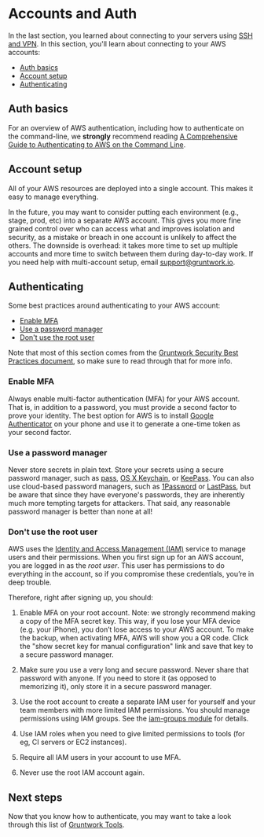 # Accounts and Auth

In the last section, you learned about connecting to your servers using [SSH and VPN](07-ssh-vpn.md). In this section,
you'll learn about connecting to your AWS accounts:

* [Auth basics](#auth-basics)
* [Account setup](#account-setup)
* [Authenticating](#authenticating)




## Auth basics

For an overview of AWS authentication, including how to authenticate on the command-line, we **strongly** recommend
reading [A Comprehensive Guide to Authenticating to AWS on the Command
Line](https://blog.gruntwork.io/a-comprehensive-guide-to-authenticating-to-aws-on-the-command-line-63656a686799).




## Account setup

All of your AWS resources are deployed into a single account. This makes it easy to manage everything. 

In the future, you may want to consider putting each environment (e.g., stage, prod, etc) into a separate AWS account. 
This gives you more fine grained control over who can access what and improves isolation and security, as a mistake or 
breach in one account is unlikely to affect the others. The downside is overhead: it takes more time to set up multiple
accounts and more time to switch between them during day-to-day work. If you need help with multi-account setup, email
support@gruntwork.io.




## Authenticating

Some best practices around authenticating to your AWS account:

* [Enable MFA](#enable-mfa)
* [Use a password manager](#use-a-password-manager)
* [Don't use the root user](#dont-user-the-root-user)

Note that most of this section comes from the [Gruntwork Security Best Practices 
document](https://docs.google.com/document/d/e/2PACX-1vTikva7hXPd2h1SSglJWhlW8W6qhMlZUxl0qQ9rUJ0OX22CQNeM-91w4lStRk9u2zQIn6lPejUbe-dl/pub), so make sure to read through that for more info.

### Enable MFA

Always enable multi-factor authentication (MFA) for your AWS account. That is, in addition to a password, you must
provide a second factor to prove your identity. The best option for AWS is to install [Google
Authenticator](https://support.google.com/accounts/answer/1066447?hl=en) on your phone and use it to generate a one-time
token as your second factor.


### Use a password manager

Never store secrets in plain text. Store your secrets using a secure password manager, such as 
[pass](https://www.passwordstore.org/), [OS X Keychain](https://en.wikipedia.org/wiki/Keychain_(software)), or
[KeePass](http://keepass.info/). You can also use cloud-based password managers, such as 
[1Password](https://1password.com/) or [LastPass](https://www.lastpass.com/), but be aware that since they have 
everyone's passwords, they are inherently much more tempting targets for attackers. That said, any reasonable password
manager is better than none at all!


### Don't use the root user

AWS uses the [Identity and Access Management (IAM)](https://aws.amazon.com/iam/) service to manage users and their 
permissions. When you first sign up for an AWS account, you are logged in as the *root user*. This user has permissions 
to do everything in the account, so if you compromise these credentials, you’re in deep trouble. 

Therefore, right after signing up, you should:

1. Enable MFA on your root account. Note: we strongly recommend making a copy of the MFA secret key. This way, if you 
   lose your MFA device (e.g. your iPhone), you don’t lose access to your AWS account. To make the backup, when 
   activating MFA, AWS will show you a QR code. Click the "show secret key for manual configuration" link and save that 
   key to a secure password manager. 

1. Make sure you use a very long and secure password. Never share that password with anyone. If you need to store it 
   (as opposed to memorizing it), only store it in a secure password manager.
    
1. Use the root account to create a separate IAM user for yourself and your team members with more limited IAM 
   permissions. You should manage permissions using IAM groups. See the [iam-groups 
   module](https://github.com/gruntwork-io/module-security/tree/master/modules/iam-groups) for details.

1. Use IAM roles when you need to give limited permissions to tools (for eg, CI servers or EC2 instances).

1. Require all IAM users in your account to use MFA.

1. Never use the root IAM account again.





## Next steps

Now that you know how to authenticate, you may want to take a look through this list of [Gruntwork
Tools](09-gruntwork-tools.md).